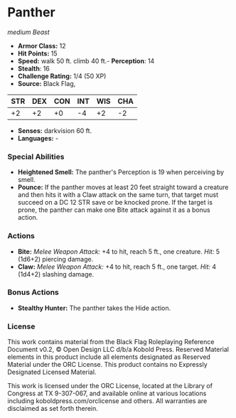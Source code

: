 # Panther

*medium* *Beast*

- **Armor Class:** 12
- **Hit Points:** 15 
- **Speed:** walk 50 ft. climb 40 ft.- **Perception**: 14
- **Stealth**: 16
- **Challenge Rating:** 1/4 (50 XP)
- **Source:** Black Flag,

| STR | DEX | CON | INT | WIS | CHA |
| --- | --- | --- | --- | --- | --- |
| +2 | +2 | +0 | -4 | +2 | -2 |

- **Senses:** darkvision 60 ft.
- **Languages:** -

### Special Abilities

- **Heightened Smell:** The panther's Perception is 19 when perceiving by smell.
- **Pounce:** If the panther moves at least 20 feet straight toward a creature and then hits it with a Claw attack on the same turn, that target must succeed on a DC 12 STR save or be knocked prone. If the target is prone, the panther can make one Bite attack against it as a bonus action.

### Actions

- **Bite:** _Melee Weapon Attack:_ +4 to hit, reach 5 ft., one creature. _Hit:_ 5 (1d6+2) piercing damage.
- **Claw:** _Melee Weapon Attack:_ +4 to hit, reach 5 ft., one target. _Hit:_ 4 (1d4+2) slashing damage.

### Bonus Actions

- **Stealthy Hunter:** The panther takes the Hide action.


### License

This work contains material from the Black Flag Roleplaying Reference Document v0.2, © Open Design LLC d/b/a Kobold Press. Reserved Material elements in this product include all elements designated as Reserved Material under the ORC License. This product contains no Expressly Designated Licensed Material.

This work is licensed under the ORC License, located at the Library of Congress at TX 9-307-067, and available online at various locations including koboldpress.com/orclicense and others. All warranties are disclaimed as set forth therein.
